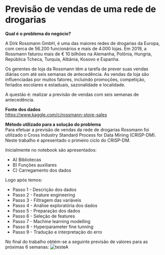 # Previsão de vendas de uma rede de drogarias   
**Qual é o problema do negócio?**  

A Dirk Rossmann GmbH, é uma das maiores redes de drogarias da Europa, com cerca de 56.200 funcionários e mais de 4.000 lojas. Em 2019, a Rossmann faturou mais de € 10 bilhões na Alemanha, Polônia, Hungria, República Tcheca, Turquia, Albânia, Kosovo e Espanha.  

Os gerentes de loja da Rossmann têm a tarefa de prever suas vendas diárias com até seis semanas de antecedência. As vendas da loja são influenciadas por muitos fatores, incluindo promoções, competição, feriados escolares e estaduais, sazonalidade e localidade. 

A questão é: realizar a previsão de vendas com seis semanas de antecedência. 

**Fonte dos dados**  
https://www.kaggle.com/c/rossmann-store-sales 

**Método utilizado para a solução do problema**  
Para efetuar a previsão de vendas da rede de drogarias Rossmann foi utilizado o Cross Industry Standard Process for Data Mining (CRISP-DM).  Neste trabalho é apresentado o primeiro ciclo do CRISP-DM. 

Inicialmente no notebook são apresentados:  
- A) Bibliotecas
- B) Funções auxiliares
- C) Carregamento dos dados

Logo após temos:
- Passo 1 - Descrição dos dados
- Passo 2 - Feature engineering
- Passo 3 - Filtragem das variáveis
- Passo 4 - Análise exploratória dos dados
- Passo 5 - Preparação dos dados
- Passo 6 - Seleção de features
- Passo 7 - Machine learning modelling
- Passo 8 - Hyperparameter fine tunning
- Passo 9 - Tradução e interpretação do erro

No final do trabalho obtém-se a seguinte previsão de valores para as próximas 6 semanas:
![testeA](https://user-images.githubusercontent.com/69815426/144938450-e2e490b6-5e29-44c1-8fa6-c37505cda5c0.png)
